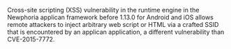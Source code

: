Cross-site scripting (XSS) vulnerability in the runtime engine in the Newphoria applican framework before 1.13.0 for Android and iOS allows remote attackers to inject arbitrary web script or HTML via a crafted SSID that is encountered by an applican application, a different vulnerability than CVE-2015-7772.